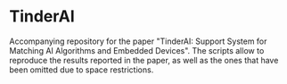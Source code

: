 # TinderAI

Accompanying repository for the paper "TinderAI: Support System for Matching AI Algorithms and Embedded Devices". 
The scripts allow to reproduce the results reported in the paper, as well as the ones that have been omitted 
due to space restrictions.  

